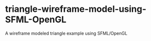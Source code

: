# triangle-wireframe-model-using-SFML-OpenGL
A wireframe modeled triangle example using SFML/OpenGL
